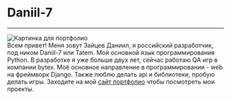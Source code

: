 # Daniil-7
--- 
![Картинка для портфолио](https://res.cloudinary.com/tatemmedia/image/upload/v1644736162/githubprofile.webp)
<br/>Всем привет! Меня зовут Зайцев Даниил, я  российский разработчик, под ником Daniil-7 или Tatem. Мой основной язык программирования  Python. В разработке я уже больше двух лет, сейчас работаю QA игр в компании bytex.
Моё основное направление в программировании - web на фреймворк Django. Также люблю делать api и библиотеки, пробую делать игры. Заходите на мой [сайт портфолио](https://tatem.pythonanywhere.com) чтобы посмотреть мои проекты.


